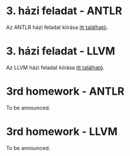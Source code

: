 # 3. házi feladat - ANTLR

Az ANTLR házi feladat kiírása [itt található](./ANTLR_HW/ANTLR.md).

# 3. házi feladat - LLVM

Az LLVM házi feladat kiírása [itt található](./LLVM_HW/LLVM.md).



# 3rd homework - ANTLR

To be announced.

# 3rd homework - LLVM

To be announced.